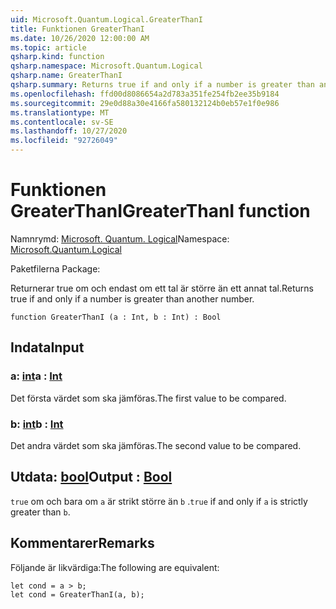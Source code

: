 ```yaml
---
uid: Microsoft.Quantum.Logical.GreaterThanI
title: Funktionen GreaterThanI
ms.date: 10/26/2020 12:00:00 AM
ms.topic: article
qsharp.kind: function
qsharp.namespace: Microsoft.Quantum.Logical
qsharp.name: GreaterThanI
qsharp.summary: Returns true if and only if a number is greater than another number.
ms.openlocfilehash: ffd00d8086654a2d783a351fe254fb2ee35b9184
ms.sourcegitcommit: 29e0d88a30e4166fa580132124b0eb57e1f0e986
ms.translationtype: MT
ms.contentlocale: sv-SE
ms.lasthandoff: 10/27/2020
ms.locfileid: "92726049"
---
```

# <a name="greaterthani-function"></a><span data-ttu-id="00816-102">Funktionen GreaterThanI</span><span class="sxs-lookup"><span data-stu-id="00816-102">GreaterThanI function</span></span>

<span data-ttu-id="00816-103">Namnrymd: [Microsoft. Quantum. Logical](xref:Microsoft.Quantum.Logical)</span><span class="sxs-lookup"><span data-stu-id="00816-103">Namespace: [Microsoft.Quantum.Logical](xref:Microsoft.Quantum.Logical)</span></span>

<span data-ttu-id="00816-104">Paketfilerna [](https://nuget.org/packages/)</span><span class="sxs-lookup"><span data-stu-id="00816-104">Package: [](https://nuget.org/packages/)</span></span>


<span data-ttu-id="00816-105">Returnerar true om och endast om ett tal är större än ett annat tal.</span><span class="sxs-lookup"><span data-stu-id="00816-105">Returns true if and only if a number is greater than another number.</span></span>

```qsharp
function GreaterThanI (a : Int, b : Int) : Bool
```


## <a name="input"></a><span data-ttu-id="00816-106">Indata</span><span class="sxs-lookup"><span data-stu-id="00816-106">Input</span></span>

### <a name="a--int"></a><span data-ttu-id="00816-107">a: [int](xref:microsoft.quantum.lang-ref.int)</span><span class="sxs-lookup"><span data-stu-id="00816-107">a : [Int](xref:microsoft.quantum.lang-ref.int)</span></span>

<span data-ttu-id="00816-108">Det första värdet som ska jämföras.</span><span class="sxs-lookup"><span data-stu-id="00816-108">The first value to be compared.</span></span>


### <a name="b--int"></a><span data-ttu-id="00816-109">b: [int](xref:microsoft.quantum.lang-ref.int)</span><span class="sxs-lookup"><span data-stu-id="00816-109">b : [Int](xref:microsoft.quantum.lang-ref.int)</span></span>

<span data-ttu-id="00816-110">Det andra värdet som ska jämföras.</span><span class="sxs-lookup"><span data-stu-id="00816-110">The second value to be compared.</span></span>



## <a name="output--bool"></a><span data-ttu-id="00816-111">Utdata: [bool](xref:microsoft.quantum.lang-ref.bool)</span><span class="sxs-lookup"><span data-stu-id="00816-111">Output : [Bool](xref:microsoft.quantum.lang-ref.bool)</span></span>

<span data-ttu-id="00816-112">`true` om och bara om `a` är strikt större än `b` .</span><span class="sxs-lookup"><span data-stu-id="00816-112">`true` if and only if `a` is strictly greater than `b`.</span></span>

## <a name="remarks"></a><span data-ttu-id="00816-113">Kommentarer</span><span class="sxs-lookup"><span data-stu-id="00816-113">Remarks</span></span>

<span data-ttu-id="00816-114">Följande är likvärdiga:</span><span class="sxs-lookup"><span data-stu-id="00816-114">The following are equivalent:</span></span>

```Q#
let cond = a > b;
let cond = GreaterThanI(a, b);
```